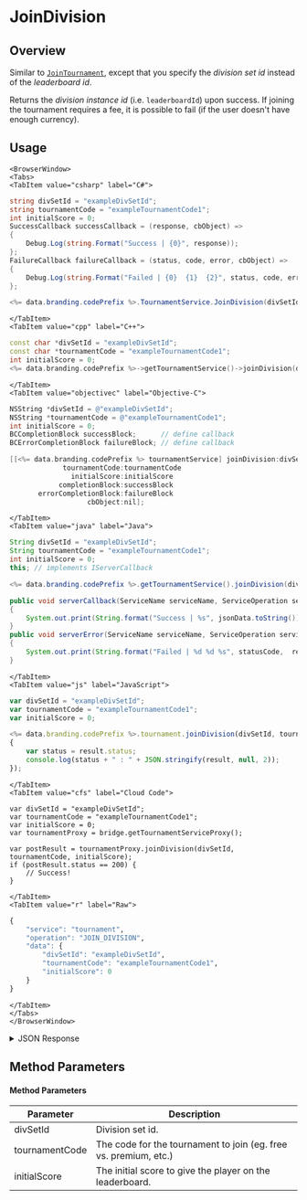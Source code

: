 # JoinDivision
## Overview
Similar to <code>[JoinTournament](/api/capi/tournament/jointournament)</code>, except that you specify the *division set id* instead of the *leaderboard id*. 

Returns the *division instance id* (i.e. `leaderboardId`) upon success. If joining the tournament requires a fee, it is possible to fail (if the user doesn't have enough currency).

<PartialServop service_name="tournament" operation_name="JOIN_DIVISION" />

## Usage

```mdx-code-block
<BrowserWindow>
<Tabs>
<TabItem value="csharp" label="C#">
```

```csharp
string divSetId = "exampleDivSetId";
string tournamentCode = "exampleTournamentCode1";
int initialScore = 0;
SuccessCallback successCallback = (response, cbObject) =>
{
    Debug.Log(string.Format("Success | {0}", response));
};
FailureCallback failureCallback = (status, code, error, cbObject) =>
{
    Debug.Log(string.Format("Failed | {0}  {1}  {2}", status, code, error));
};

<%= data.branding.codePrefix %>.TournamentService.JoinDivision(divSetId, tournamentCode, initialScore, successCallback, failureCallback);
```

```mdx-code-block
</TabItem>
<TabItem value="cpp" label="C++">
```

```cpp
const char *divSetId = "exampleDivSetId";
const char *tournamentCode = "exampleTournamentCode1";
int initialScore = 0;
<%= data.branding.codePrefix %>->getTournamentService()->joinDivision(divSetId, tournamentCode, initialScore, this);
```

```mdx-code-block
</TabItem>
<TabItem value="objectivec" label="Objective-C">
```

```objectivec
NSString *divSetId = @"exampleDivSetId";
NSString *tournamentCode = @"exampleTournamentCode1";
int initialScore = 0;
BCCompletionBlock successBlock;      // define callback
BCErrorCompletionBlock failureBlock; // define callback

[[<%= data.branding.codePrefix %> tournamentService] joinDivision:divSetId
             tournamentCode:tournamentCode
               initialScore:initialScore
            completionBlock:successBlock
       errorCompletionBlock:failureBlock
                   cbObject:nil];
```

```mdx-code-block
</TabItem>
<TabItem value="java" label="Java">
```

```java
String divSetId = "exampleDivSetId";
String tournamentCode = "exampleTournamentCode1";
int initialScore = 0;
this; // implements IServerCallback

<%= data.branding.codePrefix %>.getTournamentService().joinDivision(divSetId, tournamentCode, initialScore, this);

public void serverCallback(ServiceName serviceName, ServiceOperation serviceOperation, JSONObject jsonData)
{
    System.out.print(String.format("Success | %s", jsonData.toString()));
}
public void serverError(ServiceName serviceName, ServiceOperation serviceOperation, int statusCode, int reasonCode, String jsonError)
{
    System.out.print(String.format("Failed | %d %d %s", statusCode,  reasonCode, jsonError.toString()));
}
```

```mdx-code-block
</TabItem>
<TabItem value="js" label="JavaScript">
```

```javascript
var divSetId = "exampleDivSetId";
var tournamentCode = "exampleTournamentCode1";
var initialScore = 0;

<%= data.branding.codePrefix %>.tournament.joinDivision(divSetId, tournamentCode, initialScore, result =>
{
	var status = result.status;
	console.log(status + " : " + JSON.stringify(result, null, 2));
});
```

```mdx-code-block
</TabItem>
<TabItem value="cfs" label="Cloud Code">
```

```cfscript
var divSetId = "exampleDivSetId";
var tournamentCode = "exampleTournamentCode1";
var initialScore = 0;
var tournamentProxy = bridge.getTournamentServiceProxy();

var postResult = tournamentProxy.joinDivision(divSetId, tournamentCode, initialScore);
if (postResult.status == 200) {
    // Success!
}
```

```mdx-code-block
</TabItem>
<TabItem value="r" label="Raw">
```

```r
{
	"service": "tournament",
	"operation": "JOIN_DIVISION",
	"data": {
		"divSetId": "exampleDivSetId",
		"tournamentCode": "exampleTournamentCode1",
		"initialScore": 0
	}
}
```

```mdx-code-block
</TabItem>
</Tabs>
</BrowserWindow>
```

<details>
<summary>JSON Response</summary>

```json
{
    "data": {
        "entryFee": {},
        "createdAt": 1654717860000,
        "balance": {
            "currency": {
                "coin": {
                    "consumed": 0,
                    "balance": 25000,
                    "purchased": 25000,
                    "awarded": 0
                }
            }
        },
        "leaderboardId": "^D^weekly^2",
        "enrolled": true
    },
    "status": 200
}
```
</details>

## Method Parameters
#### Method Parameters
Parameter | Description
--------- | -----------
divSetId | Division set id.
tournamentCode | The code for the tournament to join (eg. free vs. premium, etc.)
initialScore | The initial score to give the player on the leaderboard.


